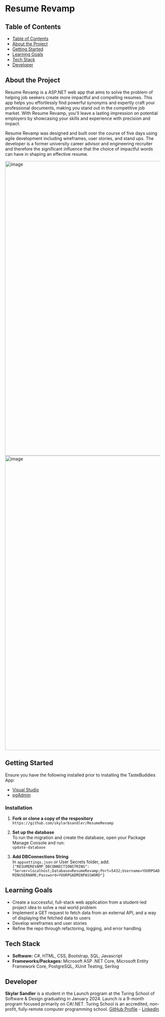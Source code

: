 # Resume Revamp

## Table of Contents
- [Table of Contents](#table-of-contents)
- [About the Project](#about-the-project)
- [Getting Started](#getting-started)
- [Learning Goals](#learning-goals)
- [Tech Stack](#tech-stack)
- [Developer](#developer)

## About the Project
Resume Revamp is a ASP.NET web app that aims to solve the problem of helping job seekers create more impactful and compelling resumes.  This app helps you effortlessly find powerful synonyms and expertly craft your professional documents, making you stand out in the competitive job market. 
With Resume Revamp, you'll leave a lasting impression on potential employers by showcasing your skills and experience with precision and impact.

Resume Revamp was designed and built over the course of five days using agile development including wireframes, user stories, and stand ups. The developer is a former university career advisor and engineering recruiter and therefore the significant influence that the choice of impactful words can have in shaping an effective resume.

<img width="956" alt="image" src="https://github.com/skylarbsandler/ResumeRevamp/assets/95989203/f27dabbf-de29-49b9-a356-36c010d5e366">
<img width="956" alt="image" src="https://github.com/skylarbsandler/ResumeRevamp/assets/95989203/e0242840-0efc-4e68-bb33-e65eb1883ebe">

## Getting Started
Ensure you have the following installed prior to installing the TasteBuddies App:
- [Visual Studio](https://visualstudio.microsoft.com/)
- [pgAdmin](https://www.pgadmin.org/)

<h3>Installation</h3>

1. **Fork or clone a copy of the respository** <br>
`https://github.com/skylarbsandler/ResumeRevamp`

2. **Set up the database** <br>
To run the migration and create the database, open your Package Manage Console and run: <br>
`update-database`

3. **Add DBConnections String** <br>
In `appsettings.json` or User Secrets folder, add: <br>
`{"RESUMEREVAMP_DBCONNECTIONSTRING": "Server=localhost;Database=ResumeRevamp;Port=5432;Username=YOURPGADMINUSERNAME;Password=YOURPGADMINPASSWORD"}`
## Learning Goals
- Create a successful, full-stack web application from a student-led project idea to solve a real world problem
- Implement a GET request to fetch data from an external API, and a way of displaying the fetched data to users
- Develop wireframes and user stories
- Refine the repo through refactoring, logging, and error handling

## Tech Stack
- **Software:** C#, HTML, CSS, Bootstrap, SQL, Javascript
- **Frameworks/Packages:** Microsoft ASP .NET Core, Microsoft Entity Framework Core, PostgreSQL, XUnit Testing, Serilog

## Developer
**Skylar Sandler** is a student in the Launch program at the Turing School of Software & Design graduating in January 2024. Launch is a 9-month program focused primarily on C#/.NET. Turing School is an accredited, non-profit, fully-remote computer programming school.
[GitHub Profile](https://github.com/skylarbsandler) - [LinkedIn](https://www.linkedin.com/in/skylarbsandler/)
